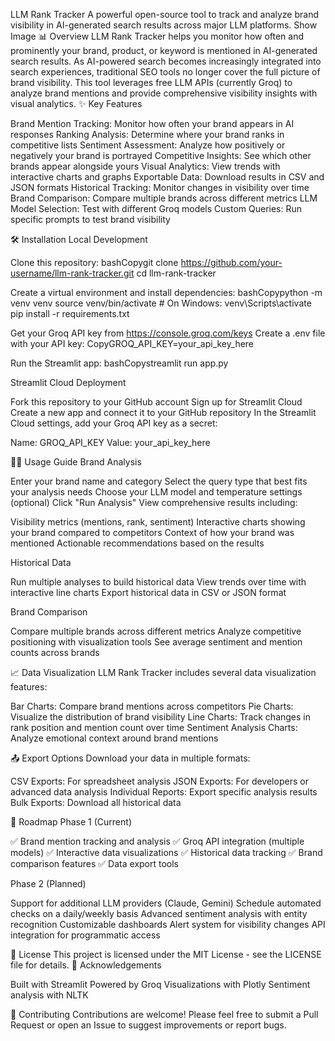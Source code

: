 LLM Rank Tracker
A powerful open-source tool to track and analyze brand visibility in AI-generated search results across major LLM platforms.
Show Image
📊 Overview
LLM Rank Tracker helps you monitor how often and prominently your brand, product, or keyword is mentioned in AI-generated search results. As AI-powered search becomes increasingly integrated into search experiences, traditional SEO tools no longer cover the full picture of brand visibility. This tool leverages free LLM APIs (currently Groq) to analyze brand mentions and provide comprehensive visibility insights with visual analytics.
✨ Key Features

Brand Mention Tracking: Monitor how often your brand appears in AI responses
Ranking Analysis: Determine where your brand ranks in competitive lists
Sentiment Assessment: Analyze how positively or negatively your brand is portrayed
Competitive Insights: See which other brands appear alongside yours
Visual Analytics: View trends with interactive charts and graphs
Exportable Data: Download results in CSV and JSON formats
Historical Tracking: Monitor changes in visibility over time
Brand Comparison: Compare multiple brands across different metrics
LLM Model Selection: Test with different Groq models
Custom Queries: Run specific prompts to test brand visibility

🛠️ Installation
Local Development

Clone this repository:
bashCopygit clone https://github.com/your-username/llm-rank-tracker.git
cd llm-rank-tracker

Create a virtual environment and install dependencies:
bashCopypython -m venv venv
source venv/bin/activate  # On Windows: venv\Scripts\activate
pip install -r requirements.txt

Get your Groq API key from https://console.groq.com/keys
Create a .env file with your API key:
CopyGROQ_API_KEY=your_api_key_here

Run the Streamlit app:
bashCopystreamlit run app.py


Streamlit Cloud Deployment

Fork this repository to your GitHub account
Sign up for Streamlit Cloud
Create a new app and connect it to your GitHub repository
In the Streamlit Cloud settings, add your Groq API key as a secret:

Name: GROQ_API_KEY
Value: your_api_key_here



🧑‍💻 Usage Guide
Brand Analysis

Enter your brand name and category
Select the query type that best fits your analysis needs
Choose your LLM model and temperature settings (optional)
Click "Run Analysis"
View comprehensive results including:

Visibility metrics (mentions, rank, sentiment)
Interactive charts showing your brand compared to competitors
Context of how your brand was mentioned
Actionable recommendations based on the results



Historical Data

Run multiple analyses to build historical data
View trends over time with interactive line charts
Export historical data in CSV or JSON format

Brand Comparison

Compare multiple brands across different metrics
Analyze competitive positioning with visualization tools
See average sentiment and mention counts across brands

📈 Data Visualization
LLM Rank Tracker includes several data visualization features:

Bar Charts: Compare brand mentions across competitors
Pie Charts: Visualize the distribution of brand visibility
Line Charts: Track changes in rank position and mention count over time
Sentiment Analysis Charts: Analyze emotional context around brand mentions

📤 Export Options
Download your data in multiple formats:

CSV Exports: For spreadsheet analysis
JSON Exports: For developers or advanced data analysis
Individual Reports: Export specific analysis results
Bulk Exports: Download all historical data

🚀 Roadmap
Phase 1 (Current)

✅ Brand mention tracking and analysis
✅ Groq API integration (multiple models)
✅ Interactive data visualizations
✅ Historical data tracking
✅ Brand comparison features
✅ Data export tools

Phase 2 (Planned)

 Support for additional LLM providers (Claude, Gemini)
 Schedule automated checks on a daily/weekly basis
 Advanced sentiment analysis with entity recognition
 Customizable dashboards
 Alert system for visibility changes
 API integration for programmatic access

📝 License
This project is licensed under the MIT License - see the LICENSE file for details.
🙏 Acknowledgements

Built with Streamlit
Powered by Groq
Visualizations with Plotly
Sentiment analysis with NLTK

🤝 Contributing
Contributions are welcome! Please feel free to submit a Pull Request or open an Issue to suggest improvements or report bugs.

